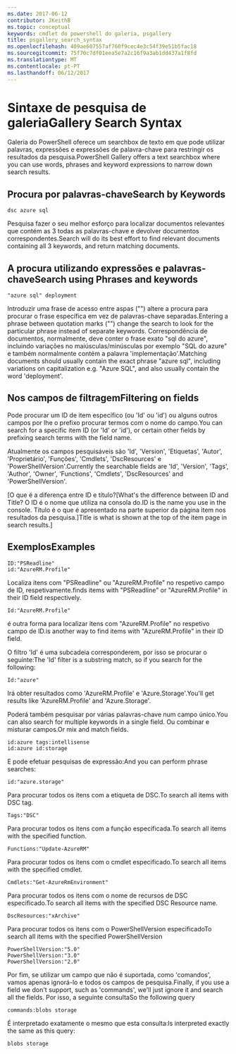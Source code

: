 ```yaml
---
ms.date: 2017-06-12
contributor: JKeithB
ms.topic: conceptual
keywords: cmdlet do powershell do galeria, psgallery
title: psgallery_search_syntax
ms.openlocfilehash: 409ae607557af760f9cec4e3c54f39e51b5fac18
ms.sourcegitcommit: 75f70c7df01eea5e7a2c16f9a3ab1dd437a1f8fd
ms.translationtype: MT
ms.contentlocale: pt-PT
ms.lasthandoff: 06/12/2017
---
```

# <a name="gallery-search-syntax"></a><span data-ttu-id="32ca9-103">Sintaxe de pesquisa de galeria</span><span class="sxs-lookup"><span data-stu-id="32ca9-103">Gallery Search Syntax</span></span>

<span data-ttu-id="32ca9-104">Galeria do PowerShell oferece um searchbox de texto em que pode utilizar palavras, expressões e expressões de palavra-chave para restringir os resultados da pesquisa.</span><span class="sxs-lookup"><span data-stu-id="32ca9-104">PowerShell Gallery offers a text searchbox where you can use words, phrases and keyword expressions to narrow down search results.</span></span>

## <a name="search-by-keywords"></a><span data-ttu-id="32ca9-105">Procura por palavras-chave</span><span class="sxs-lookup"><span data-stu-id="32ca9-105">Search by Keywords</span></span>

    dsc azure sql

<span data-ttu-id="32ca9-106">Pesquisa fazer o seu melhor esforço para localizar documentos relevantes que contém as 3 todas as palavras-chave e devolver documentos correspondentes.</span><span class="sxs-lookup"><span data-stu-id="32ca9-106">Search will do its best effort to find relevant documents containing all 3 keywords, and return matching documents.</span></span>

## <a name="search-using-phrases-and-keywords"></a><span data-ttu-id="32ca9-107">A procura utilizando expressões e palavras-chave</span><span class="sxs-lookup"><span data-stu-id="32ca9-107">Search using Phrases and keywords</span></span>

    "azure sql" deployment

<span data-ttu-id="32ca9-108">Introduzir uma frase de acesso entre aspas ("") altere a procura para procurar o frase específica em vez de palavras-chave separadas.</span><span class="sxs-lookup"><span data-stu-id="32ca9-108">Entering a phrase between quotation marks ("") change the search to look for the particular phrase instead of separate keywords.</span></span>
<span data-ttu-id="32ca9-109">Correspondência de documentos, normalmente, deve conter o frase exato "sql do azure", incluindo variações no maiúsculas/minúsculas por exemplo "SQL do azure" e também normalmente contém a palavra 'implementação'.</span><span class="sxs-lookup"><span data-stu-id="32ca9-109">Matching documents should usually contain the exact phrase "azure sql", including variations on capitalization e.g. "Azure SQL", and also usually contain the word 'deployment'.</span></span>

## <a name="filtering-on-fields"></a><span data-ttu-id="32ca9-110">Nos campos de filtragem</span><span class="sxs-lookup"><span data-stu-id="32ca9-110">Filtering on fields</span></span>

<span data-ttu-id="32ca9-111">Pode procurar um ID de item específico (ou 'Id' ou 'id') ou alguns outros campos por lhe o prefixo procurar termos com o nome do campo.</span><span class="sxs-lookup"><span data-stu-id="32ca9-111">You can search for a specific item ID (or 'Id' or 'id'), or certain other fields by prefixing search terms with the field name.</span></span>

<span data-ttu-id="32ca9-112">Atualmente os campos pesquisáveis são 'Id', 'Version', 'Etiquetas', 'Autor', 'Proprietário', 'Funções', 'Cmdlets', 'DscResources' e 'PowerShellVersion'.</span><span class="sxs-lookup"><span data-stu-id="32ca9-112">Currently the searchable fields are 'Id', 'Version', 'Tags', 'Author', 'Owner', 'Functions', 'Cmdlets', 'DscResources' and 'PowerShellVersion'.</span></span>

<span data-ttu-id="32ca9-113">[O que é a diferença entre ID e título?</span><span class="sxs-lookup"><span data-stu-id="32ca9-113">[What's the difference between ID and Title?</span></span> <span data-ttu-id="32ca9-114">O ID é o nome que utiliza na consola do.</span><span class="sxs-lookup"><span data-stu-id="32ca9-114">ID is the name you use in the console.</span></span> <span data-ttu-id="32ca9-115">Título é o que é apresentado na parte superior da página item nos resultados da pesquisa.]</span><span class="sxs-lookup"><span data-stu-id="32ca9-115">Title is what is shown at the top of the item page in search results.]</span></span>

## <a name="examples"></a><span data-ttu-id="32ca9-116">Exemplos</span><span class="sxs-lookup"><span data-stu-id="32ca9-116">Examples</span></span>

    ID:"PSReadline"
    id:"AzureRM.Profile"

<span data-ttu-id="32ca9-117">Localiza itens com "PSReadline" ou "AzureRM.Profile" no respetivo campo de ID, respetivamente.</span><span class="sxs-lookup"><span data-stu-id="32ca9-117">finds items with "PSReadline" or "AzureRM.Profile" in their ID field respectively.</span></span>

    Id:"AzureRM.Profile"

<span data-ttu-id="32ca9-118">é outra forma para localizar itens com "AzureRM.Profile" no respetivo campo de ID.</span><span class="sxs-lookup"><span data-stu-id="32ca9-118">is another way to find items with "AzureRM.Profile" in their ID field.</span></span>

<span data-ttu-id="32ca9-119">O filtro 'Id' é uma subcadeia corresponderem, por isso se procurar o seguinte:</span><span class="sxs-lookup"><span data-stu-id="32ca9-119">The 'Id' filter is a substring match, so if you search for the following:</span></span>

    Id:"azure"
    
<span data-ttu-id="32ca9-120">Irá obter resultados como 'AzureRM.Profile' e 'Azure.Storage'.</span><span class="sxs-lookup"><span data-stu-id="32ca9-120">You'll get results like 'AzureRM.Profile' and 'Azure.Storage'.</span></span>

<span data-ttu-id="32ca9-121">Poderá também pesquisar por várias palavras-chave num campo único.</span><span class="sxs-lookup"><span data-stu-id="32ca9-121">You can also search for multiple keywords in a single field.</span></span> <span data-ttu-id="32ca9-122">Ou combinar e misturar campos.</span><span class="sxs-lookup"><span data-stu-id="32ca9-122">Or mix and match fields.</span></span>

    id:azure tags:intellisense
    id:azure id:storage

<span data-ttu-id="32ca9-123">E pode efetuar pesquisas de expressão:</span><span class="sxs-lookup"><span data-stu-id="32ca9-123">And you can perform phrase searches:</span></span>

    id:"azure.storage"


<span data-ttu-id="32ca9-124">Para procurar todos os itens com a etiqueta de DSC.</span><span class="sxs-lookup"><span data-stu-id="32ca9-124">To search all items with DSC tag.</span></span>

    Tags:"DSC"

<span data-ttu-id="32ca9-125">Para procurar todos os itens com a função especificada.</span><span class="sxs-lookup"><span data-stu-id="32ca9-125">To search all items with the specified function.</span></span>

    Functions:"Update-AzureRM"

<span data-ttu-id="32ca9-126">Para procurar todos os itens com o cmdlet especificado.</span><span class="sxs-lookup"><span data-stu-id="32ca9-126">To search all items with the specified cmdlet.</span></span>
    
    Cmdlets:"Get-AzureRmEnvironment"

<span data-ttu-id="32ca9-127">Para procurar todos os itens com o nome de recursos de DSC especificado.</span><span class="sxs-lookup"><span data-stu-id="32ca9-127">To search all items with the specified DSC Resource name.</span></span>

    DscResources:"xArchive"

<span data-ttu-id="32ca9-128">Para procurar todos os itens com o PowerShellVersion especificado</span><span class="sxs-lookup"><span data-stu-id="32ca9-128">To search all items with the specified PowerShellVersion</span></span>

    PowerShellVersion:"5.0"
    PowerShellVersion:"3.0"
    PowerShellVersion:"2.0"


<span data-ttu-id="32ca9-129">Por fim, se utilizar um campo que não é suportada, como 'comandos', vamos apenas ignorá-lo e todos os campos de pesquisa.</span><span class="sxs-lookup"><span data-stu-id="32ca9-129">Finally, if you use a field we don't support, such as 'commands', we'll just ignore it and search all the fields.</span></span> <span data-ttu-id="32ca9-130">Por isso, a seguinte consulta</span><span class="sxs-lookup"><span data-stu-id="32ca9-130">So the following query</span></span>

    commands:blobs storage
    
<span data-ttu-id="32ca9-131">É interpretado exatamente o mesmo que esta consulta:</span><span class="sxs-lookup"><span data-stu-id="32ca9-131">Is interpreted exactly the same as this query:</span></span>

    blobs storage

